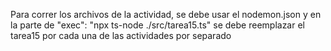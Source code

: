 Para correr los archivos de la actividad, se debe usar el nodemon.json y en la parte de "exec": "npx ts-node ./src/tarea15.ts" se debe reemplazar el tarea15 por cada una de las actividades por separado
